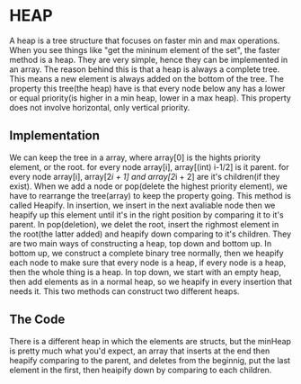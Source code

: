 # HEAP
A heap is a tree structure that focuses on faster min and max operations. When you see things like "get the mininum element of the set", the faster method is a heap. They are very simple, hence they can be implemented in an array. The reason behind this is that a heap is always a complete tree. This means a new element is always added on the bottom of the tree. The property this tree(the heap) have is that every node below any has a lower or equal priority(is higher in a min heap, lower in a max heap). This property does not involve horizontal, only vertical priority.

## Implementation
We can keep the tree in a array, where
array[0] is the hights priority element, or the root.
for every node array[i], array[(int) i-1/2] is it parent.
for every node array[i], array[2*i  + 1] and array[2*i + 2] are it's children(if they exist).
When we add a node or pop(delete the highest priority element), we have to rearrange the tree(array) to keep the property going. This method is called Heapify.
In insertion, we insert in the next avaliable node then we heapify up this element until it's in the right position by comparing it to it's parent.
In pop(deletion), we delet the root, insert the righmost element in the root(the latter added) and heapify down comparing to it's children.
They are two main ways of constructing a heap, top down and bottom up.
In bottom up, we construct a complete binary tree normally, then we heapify each node to make sure that every node is a heap, if every node is a heap, then the whole thing is a heap.
In top down, we start with an empty heap, then add elements as in a normal heap, so we heapify in every insertion that needs it.
This two methods can construct two different heaps.

## The Code
There is a different heap in which the elements are structs, but the minHeap is pretty much what you'd expect, an array that inserts at the end then heapify comparing to the parent, and deletes from the beginnig, put the last element in the first, then heaipify down by comparing to each children.
